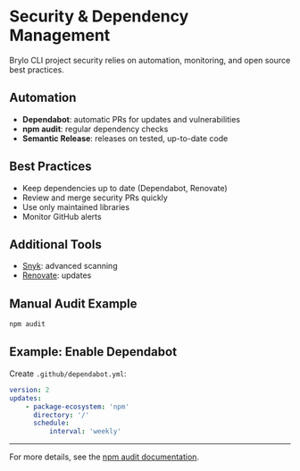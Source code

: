# Security & Dependency Management

Brylo CLI project security relies on automation, monitoring, and open source best practices.

## Automation

- **Dependabot**: automatic PRs for updates and vulnerabilities
- **npm audit**: regular dependency checks
- **Semantic Release**: releases on tested, up-to-date code

## Best Practices

- Keep dependencies up to date (Dependabot, Renovate)
- Review and merge security PRs quickly
- Use only maintained libraries
- Monitor GitHub alerts

## Additional Tools

- [Snyk](https://snyk.io/): advanced scanning
- [Renovate](https://github.com/renovatebot/renovate): updates

## Manual Audit Example

```sh
npm audit
```

## Example: Enable Dependabot

Create `.github/dependabot.yml`:

```yaml
version: 2
updates:
    - package-ecosystem: 'npm'
      directory: '/'
      schedule:
          interval: 'weekly'
```

---

For more details, see the [npm audit documentation](https://docs.npmjs.com/cli/v10/commands/npm-audit).
